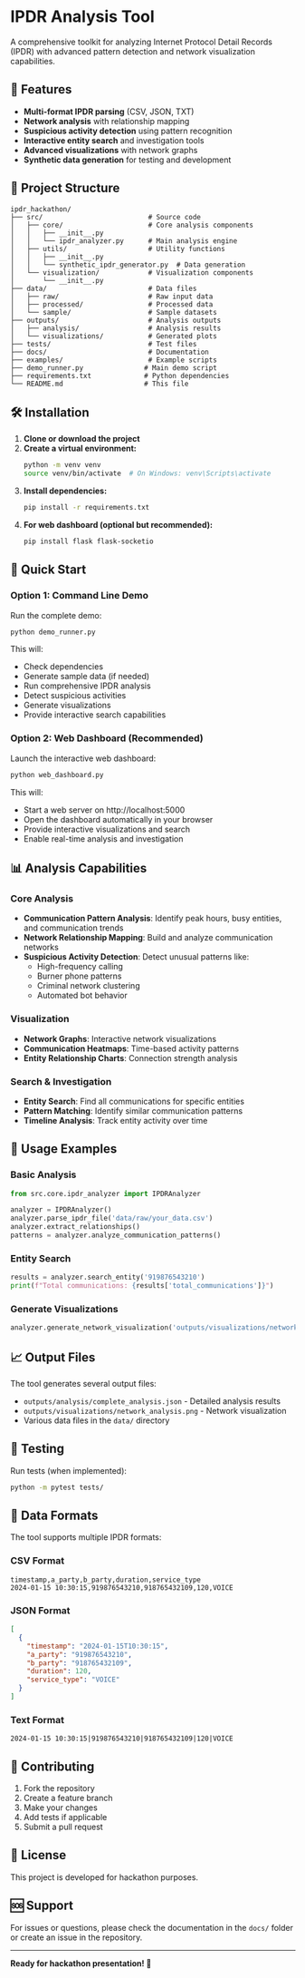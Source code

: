 # IPDR Analysis Tool

A comprehensive toolkit for analyzing Internet Protocol Detail Records (IPDR) with advanced pattern detection and network visualization capabilities.

## 🚀 Features

- **Multi-format IPDR parsing** (CSV, JSON, TXT)
- **Network analysis** with relationship mapping
- **Suspicious activity detection** using pattern recognition
- **Interactive entity search** and investigation tools
- **Advanced visualizations** with network graphs
- **Synthetic data generation** for testing and development

## 📁 Project Structure

```
ipdr_hackathon/
├── src/                          # Source code
│   ├── core/                     # Core analysis components
│   │   ├── __init__.py
│   │   └── ipdr_analyzer.py      # Main analysis engine
│   ├── utils/                    # Utility functions
│   │   ├── __init__.py
│   │   └── synthetic_ipdr_generator.py  # Data generation
│   └── visualization/            # Visualization components
│       └── __init__.py
├── data/                         # Data files
│   ├── raw/                      # Raw input data
│   ├── processed/                # Processed data
│   └── sample/                   # Sample datasets
├── outputs/                      # Analysis outputs
│   ├── analysis/                 # Analysis results
│   └── visualizations/           # Generated plots
├── tests/                        # Test files
├── docs/                         # Documentation
├── examples/                     # Example scripts
├── demo_runner.py               # Main demo script
├── requirements.txt             # Python dependencies
└── README.md                    # This file
```

## 🛠️ Installation

1. **Clone or download the project**
2. **Create a virtual environment:**
   ```bash
   python -m venv venv
   source venv/bin/activate  # On Windows: venv\Scripts\activate
   ```
3. **Install dependencies:**
   ```bash
   pip install -r requirements.txt
   ```
4. **For web dashboard (optional but recommended):**
   ```bash
   pip install flask flask-socketio
   ```

## 🎯 Quick Start

### Option 1: Command Line Demo
Run the complete demo:
```bash
python demo_runner.py
```

This will:
- Check dependencies
- Generate sample data (if needed)
- Run comprehensive IPDR analysis
- Detect suspicious activities
- Generate visualizations
- Provide interactive search capabilities

### Option 2: Web Dashboard (Recommended)
Launch the interactive web dashboard:
```bash
python web_dashboard.py
```

This will:
- Start a web server on http://localhost:5000
- Open the dashboard automatically in your browser
- Provide interactive visualizations and search
- Enable real-time analysis and investigation

## 📊 Analysis Capabilities

### Core Analysis
- **Communication Pattern Analysis**: Identify peak hours, busy entities, and communication trends
- **Network Relationship Mapping**: Build and analyze communication networks
- **Suspicious Activity Detection**: Detect unusual patterns like:
  - High-frequency calling
  - Burner phone patterns
  - Criminal network clustering
  - Automated bot behavior

### Visualization
- **Network Graphs**: Interactive network visualizations
- **Communication Heatmaps**: Time-based activity patterns
- **Entity Relationship Charts**: Connection strength analysis

### Search & Investigation
- **Entity Search**: Find all communications for specific entities
- **Pattern Matching**: Identify similar communication patterns
- **Timeline Analysis**: Track entity activity over time

## 🔧 Usage Examples

### Basic Analysis
```python
from src.core.ipdr_analyzer import IPDRAnalyzer

analyzer = IPDRAnalyzer()
analyzer.parse_ipdr_file('data/raw/your_data.csv')
analyzer.extract_relationships()
patterns = analyzer.analyze_communication_patterns()
```

### Entity Search
```python
results = analyzer.search_entity('919876543210')
print(f"Total communications: {results['total_communications']}")
```

### Generate Visualizations
```python
analyzer.generate_network_visualization('outputs/visualizations/network.png')
```

## 📈 Output Files

The tool generates several output files:
- `outputs/analysis/complete_analysis.json` - Detailed analysis results
- `outputs/visualizations/network_analysis.png` - Network visualization
- Various data files in the `data/` directory

## 🧪 Testing

Run tests (when implemented):
```bash
python -m pytest tests/
```

## 📝 Data Formats

The tool supports multiple IPDR formats:

### CSV Format
```csv
timestamp,a_party,b_party,duration,service_type
2024-01-15 10:30:15,919876543210,918765432109,120,VOICE
```

### JSON Format
```json
[
  {
    "timestamp": "2024-01-15T10:30:15",
    "a_party": "919876543210",
    "b_party": "918765432109",
    "duration": 120,
    "service_type": "VOICE"
  }
]
```

### Text Format
```
2024-01-15 10:30:15|919876543210|918765432109|120|VOICE
```

## 🤝 Contributing

1. Fork the repository
2. Create a feature branch
3. Make your changes
4. Add tests if applicable
5. Submit a pull request

## 📄 License

This project is developed for hackathon purposes.

## 🆘 Support

For issues or questions, please check the documentation in the `docs/` folder or create an issue in the repository.

---

**Ready for hackathon presentation! 🎉**
